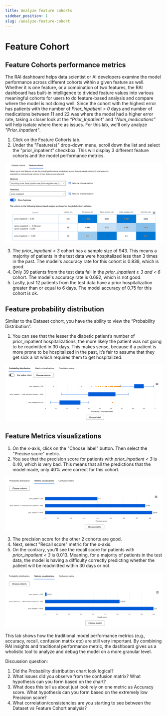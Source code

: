 ```yaml
---
title: Analyze feature cohorts
sidebar_position: 1
slug: /analyze-feature-cohort
---
```


# Feature Cohort

## Feature Cohorts performance metrics

The RAI dashboard helps data scientist or AI developers examine the model performance across different cohorts within a given feature as well. Whether it is one feature, or a combination of two features, the RAI dashboard has built-in intelligence to divided feature values into various meaningful cohorts for users to do feature-based analysis and compare where the model is not doing well.  Since the cohort with the highest error has patients with the number of *Prior_Inpatient > 0* days and number of medications between 11 and 22 was where the model had a higher error rate, taking a closer look at the *“Prior_Inpatient”* and *"Num_medications”* will help isolate where there as issues.  For this lab, we'll only analyze *"Prior_Inpatient"*.  

1. Click on the Feature Cohorts tab.
2. Under the "Feature(s)" drop-down menu, scroll down the list and select the "prior_inpatient" checkbox. This will display 3 different feature cohorts and the model performance metrics.

![feature cohort metrics](/img/tutorial/5-feature-cohort-metrics.png "Feature cohort metrics")

3. The *prior_inpatient < 3* cohort has a sample size of 943. This means a majority of patients in the test data were hospitalized less than 3 times in the past. The model's accuracy rate for this cohort is 0.838, which is good. 
4. Only 39 patients from the test data fall in the *prior_inpatient ≥ 3 and < 6* cohort. The model's accuracy rate is 0.692, which is not good. 
5. Lastly, just 12 patients from the test data have a prior hospitalization greater than or equal to 6 days. The model accuracy of 0.75 for this cohort is ok.

## Feature probability distribution

Similar to the Dataset cohort, you have the ability to view the “Probability Distribution”. 

1. You can see that the lesser the diabetic patient’s number of prior_inpatient hospitalizations, the more likely the patient was not going to be readmitted in 30 days. This makes sense, because if a patient is more prone to be hospitalized in the past, it’s fair to assume that they get sick a lot which requires them to get hospitalized.

![feature cohort probability distribution](/img/tutorial/5-prob-distri-not-readmit.png "Feature cohort probability distribution")

## Feature Metrics visualizations

1. On the x-axis, click on the "Choose label" button.  Then select the "Precise score" metric.
2. You see that the precision score for patients with *prior_inpatient < 3* is 0.40, which is very bad. This means that all the predictions that the model made, only 40% were correct for this cohort. 

![feature cohort precision](/img/tutorial/5-feature-cohort-precision.png "Feature cohort precision score")


3. The precision score for the other 2 cohorts are good.
4. Next, select "Recall score" metric for the x-axis.
5. On the contrary, you'll see the recall score for patients with *prior_inpatient < 3* is 0.013. Meaning, for a majority of patients in the test data, the model is having a difficulty correctly predicting whether the patient will be readmitted within 30 days or not.

![feature cohort recall](/img/tutorial/5-feature-cohort-recall.png "Feature cohort recall score")

This lab shows how the traditional model performance metrics (e.g., accuracy, recall, confusion matrix etc) are still very important. By combining RAI insights and traditional performance metric, the dashboard gives us a wholistic tool to analyze and debug the model on a more granular level.


Discussion question:
1. Did the Probability distribution chart look logical?
2. What issues did you observe from the confusion matrix?  What hypothesis can you form based on the chart?
3. What does this tell us about just look rely on one metric as Accuracy score.  What hypothesis can you form based on the extremely low Precision score?
4. What correlation/consistencies are you starting to see between the Dataset vs Feature Cohort analysis?

 
